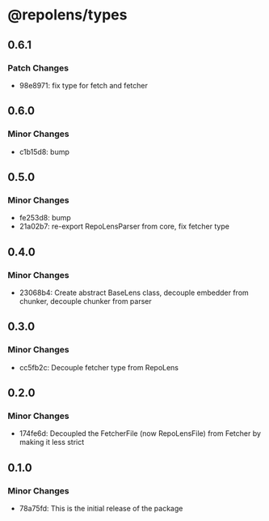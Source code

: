 # @repolens/types

## 0.6.1

### Patch Changes

- 98e8971: fix type for fetch and fetcher

## 0.6.0

### Minor Changes

- c1b15d8: bump

## 0.5.0

### Minor Changes

- fe253d8: bump
- 21a02b7: re-export RepoLensParser from core, fix fetcher type

## 0.4.0

### Minor Changes

- 23068b4: Create abstract BaseLens class, decouple embedder from chunker, decouple chunker from parser

## 0.3.0

### Minor Changes

- cc5fb2c: Decouple fetcher type from RepoLens

## 0.2.0

### Minor Changes

- 174fe6d: Decoupled the FetcherFile (now RepoLensFile) from Fetcher by making it less strict

## 0.1.0

### Minor Changes

- 78a75fd: This is the initial release of the package
